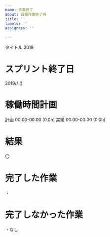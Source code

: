 ```yaml
---
name: 作業終了
about: 日報作業終了時
title: ''
labels: ''
assignees: ''

---
```


タイトル 2019

# スプリント終了日
2019// ()

# 稼働時間計画
計画 00:00-00:00 (0.0h)
実績 00:00-00:00 (0.0h)

# 結果
〇

# 完了した作業
・

# 完了しなかった作業
・なし
